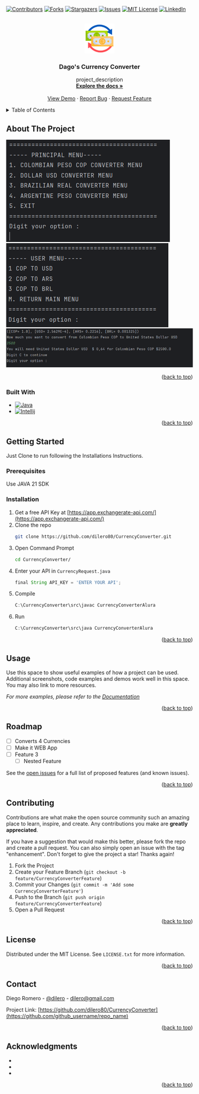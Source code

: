 <!-- PROJECT SHIELDS -->
<!--
*** I'm using markdown "reference style" links for readability.
*** Reference links are enclosed in brackets [ ] instead of parentheses ( ).
*** See the bottom of this document for the declaration of the reference variables
*** for contributors-url, forks-url, etc. This is an optional, concise syntax you may use.
*** https://www.markdownguide.org/basic-syntax/#reference-style-links
-->
[![Contributors][contributors-shield]][contributors-url]
[![Forks][forks-shield]][forks-url]
[![Stargazers][stars-shield]][stars-url]
[![Issues][issues-shield]][issues-url]
[![MIT License][license-shield]][license-url]
[![LinkedIn][linkedin-shield]][linkedin-url]



<!-- PROJECT LOGO -->
<br />
<div align="center">
  <a href="https://github.com/github_username/repo_name">
    <img src="img/exchange-rate.png" alt="Logo" width="80" height="80">
  </a>

<h3 align="center">Dago's Currency Converter</h3>

  <p align="center">
    project_description
    <br />
    <a href="https://github.com/dilero80/CurrencyConverter"><strong>Explore the docs »</strong></a>
    <br />
    <br />
    <a href="https://github.com/dilero80/CurrencyConverter">View Demo</a>
    ·
    <a href="https://github.com/dilero80/CurrencyConverter/issues/new?labels=bug&template=bug-report---.md">Report Bug</a>
    ·
    <a href="https://github.com/dilero80/CurrencyConverter/issues/new?labels=enhancement&template=feature-request---.md">Request Feature</a>
  </p>
</div>



<!-- TABLE OF CONTENTS -->
<details>
  <summary>Table of Contents</summary>
  <ol>
    <li>
      <a href="#about-the-project">About The Project</a>
      <ul>
        <li><a href="#built-with">Built With</a></li>
      </ul>
    </li>
    <li>
      <a href="#getting-started">Getting Started</a>
      <ul>
        <li><a href="#prerequisites">Prerequisites</a></li>
        <li><a href="#installation">Installation</a></li>
      </ul>
    </li>
    <li><a href="#usage">Usage</a></li>
    <li><a href="#roadmap">Roadmap</a></li>
    <li><a href="#contributing">Contributing</a></li>
    <li><a href="#license">License</a></li>
    <li><a href="#contact">Contact</a></li>
    <li><a href="#acknowledgments">Acknowledgments</a></li>
  </ol>
</details>



<!-- ABOUT THE PROJECT -->
## About The Project

[![Product Name Screen Shot][product-screenshot]](https://github.com/dilero80/CurrencyConverter)
[![Product Name Screen Shot2][product-screenshot2]](https://github.com/dilero80/CurrencyConverter)
[![Product Name Screen Shot3][product-screenshot3]](https://github.com/dilero80/CurrencyConverter)
<p align="right">(<a href="#readme-top">back to top</a>)</p>



### Built With

* [![Java][Java]][Java-url]
* [![Intellij][Intellij]][Intellij-url]


<p align="right">(<a href="#readme-top">back to top</a>)</p>



<!-- GETTING STARTED -->
## Getting Started

Just Clone to run following the Installations Instructions.

### Prerequisites

Use JAVA 21 SDK

### Installation

1. Get a free API Key at [https://app.exchangerate-api.com/](https://app.exchangerate-api.com/)
2. Clone the repo
   ```sh
   git clone https://github.com/dilero80/CurrencyConverter.git
   ```
3. Open Command Prompt
   ```sh
   cd CurrencyConverter/  
   ```
4. Enter your API in `CurrencyRequest.java`
   ```js
   final String API_KEY = 'ENTER YOUR API';
   ```
5. Compile
   ```js
   C:\CurrencyConverter\src\javac CurrencyConverterAlura
   ```
5. Run
   ```js
   C:\CurrencyConverter\src\java CurrencyConverterAlura
   ```

<p align="right">(<a href="#readme-top">back to top</a>)</p>



<!-- USAGE EXAMPLES -->
## Usage

Use this space to show useful examples of how a project can be used. Additional screenshots, code examples and demos work well in this space. You may also link to more resources.

_For more examples, please refer to the [Documentation](https://example.com)_

<p align="right">(<a href="#readme-top">back to top</a>)</p>



<!-- ROADMAP -->
## Roadmap

- [ ] Converts 4 Currencies
- [ ] Make it WEB App
- [ ] Feature 3
    - [ ] Nested Feature

See the [open issues](https://github.com/github_username/repo_name/issues) for a full list of proposed features (and known issues).

<p align="right">(<a href="#readme-top">back to top</a>)</p>



<!-- CONTRIBUTING -->
## Contributing

Contributions are what make the open source community such an amazing place to learn, inspire, and create. Any contributions you make are **greatly appreciated**.

If you have a suggestion that would make this better, please fork the repo and create a pull request. You can also simply open an issue with the tag "enhancement".
Don't forget to give the project a star! Thanks again!

1. Fork the Project
2. Create your Feature Branch (`git checkout -b feature/CurrencyConverterFeature`)
3. Commit your Changes (`git commit -m 'Add some CurrencyConverterFeature'`)
4. Push to the Branch (`git push origin feature/CurrencyConverterFeature`)
5. Open a Pull Request

<p align="right">(<a href="#readme-top">back to top</a>)</p>



<!-- LICENSE -->
## License

Distributed under the MIT License. See `LICENSE.txt` for more information.

<p align="right">(<a href="#readme-top">back to top</a>)</p>



<!-- CONTACT -->
## Contact

Diego Romero - [@dilero](https://twitter.com/twitter_handle) - dilero@gmail.com

Project Link: [https://github.com/dilero80/CurrencyConverter](https://github.com/github_username/repo_name)


<p align="right">(<a href="#readme-top">back to top</a>)</p>



<!-- ACKNOWLEDGMENTS -->
## Acknowledgments

* []()
* []()
* []()

<p align="right">(<a href="#readme-top">back to top</a>)</p>



<!-- MARKDOWN LINKS & IMAGES -->
<!-- https://www.markdownguide.org/basic-syntax/#reference-style-links -->
[contributors-shield]: https://img.shields.io/github/contributors/dilero80/CurrencyConverter.svg?style=for-the-badge
[contributors-url]: https://github.com/dilero80/CurrencyConverter/graphs/contributors
[forks-shield]: https://img.shields.io/github/forks/dilero80/CurrencyConverter.svg?style=for-the-badge
[forks-url]: https://github.com/dilero80/CurrencyConverter/network/members
[stars-shield]: https://img.shields.io/github/stars/dilero80/CurrencyConverter.svg?style=for-the-badge
[stars-url]: https://github.com/dilero80/CurrencyConverter/stargazers
[issues-shield]: https://img.shields.io/github/issues/dilero80/CurrencyConverter.svg?style=for-the-badge
[issues-url]: https://github.com/dilero80/CurrencyConverter/issues
[license-shield]: https://img.shields.io/github/license/dilero80/CurrencyConverter.svg?style=for-the-badge
[license-url]: https://github.com/dilero80/CurrencyConverter/blob/master/LICENSE.txt
[linkedin-shield]: https://img.shields.io/badge/-LinkedIn-black.svg?style=for-the-badge&logo=linkedin&colorB=555
[linkedin-url]: https://linkedin.com/in/dilero
[product-screenshot]: img/menu1.png
[product-screenshot2]: img/menu2.png
[product-screenshot3]: img/response.png
[Java]: https://img.shields.io/badge/Java-ED8B00?style=for-the-badge&logo=openjdk&logoColor=white
[Java-url]: https://www.java.com/
[IntelliJ]: https://img.shields.io/badge/Intellij%20Idea-000?logo=intellij-idea&style=for-the-badge
[Intellij-url]: https://www.jetbrains.com/es-es/idea/


